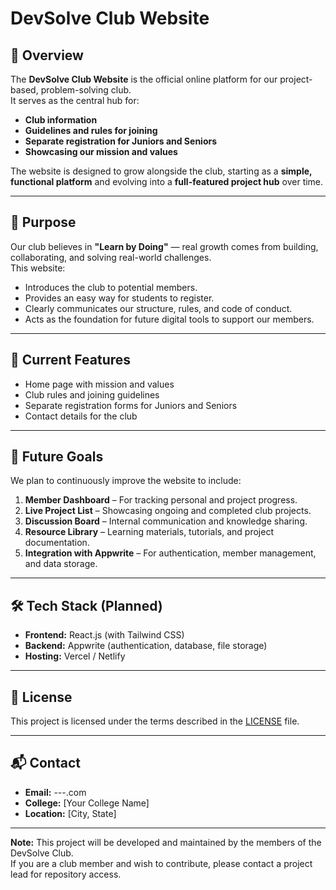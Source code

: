# DevSolve Club Website

## 📌 Overview
The **DevSolve Club Website** is the official online platform for our project-based, problem-solving club.  
It serves as the central hub for:
- **Club information**
- **Guidelines and rules for joining**
- **Separate registration for Juniors and Seniors**
- **Showcasing our mission and values**

The website is designed to grow alongside the club, starting as a **simple, functional platform** and evolving into a **full-featured project hub** over time.

---

## 🎯 Purpose
Our club believes in **"Learn by Doing"** — real growth comes from building, collaborating, and solving real-world challenges.  
This website:
- Introduces the club to potential members.
- Provides an easy way for students to register.
- Clearly communicates our structure, rules, and code of conduct.
- Acts as the foundation for future digital tools to support our members.

---

## 🚀 Current Features
- Home page with mission and values
- Club rules and joining guidelines
- Separate registration forms for Juniors and Seniors
- Contact details for the club

---

## 🔮 Future Goals
We plan to continuously improve the website to include:
1. **Member Dashboard** – For tracking personal and project progress.
2. **Live Project List** – Showcasing ongoing and completed club projects.
3. **Discussion Board** – Internal communication and knowledge sharing.
4. **Resource Library** – Learning materials, tutorials, and project documentation.
5. **Integration with Appwrite** – For authentication, member management, and data storage.

---

## 🛠 Tech Stack (Planned)
- **Frontend:** React.js (with Tailwind CSS)
- **Backend:** Appwrite (authentication, database, file storage)
- **Hosting:** Vercel / Netlify

---

## 📄 License
This project is licensed under the terms described in the [LICENSE](LICENSE) file.

---

## 📬 Contact
- **Email:** ---.com
- **College:** [Your College Name]
- **Location:** [City, State]

---

**Note:** This project will be developed and maintained by the members of the DevSolve Club.  
If you are a club member and wish to contribute, please contact a project lead for repository access.